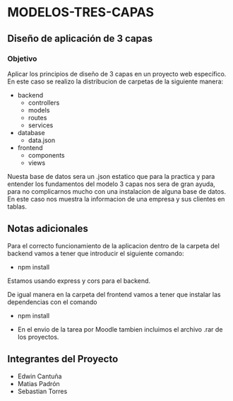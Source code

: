 # MODELOS-TRES-CAPAS

## Diseño de aplicación de 3 capas

### Objetivo

Aplicar los principios de diseño de 3 capas en un proyecto web específico.
En este caso se realizo la distribucion de carpetas de la siguiente manera:

- backend
  - controllers
  - models
  - routes
  - services
- database
  - data.json
- frontend
  - components
  - views

Nuesta base de datos sera un .json estatico que para la practica y para entender los fundamentos del modelo 3 capas nos sera de gran ayuda, para no complicarnos mucho con una instalacion de alguna base de datos. En este caso nos muestra la informacion de una empresa y sus clientes en tablas.

## Notas adicionales

Para el correcto funcionamiento de la aplicacion dentro de la carpeta del backend vamos a tener que introducir el siguiente comando:

- npm install

Estamos usando express y cors para el backend.

De igual manera en la carpeta del frontend vamos a tener que instalar las dependencias con el comando

- npm install

- En el envio de la tarea por Moodle tambien incluimos el archivo .rar de los proyectos.

## Integrantes del Proyecto

- Edwin Cantuña
- Matias Padrón
- Sebastian Torres

